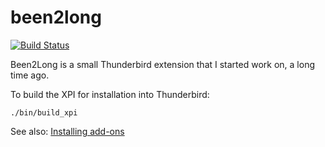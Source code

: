# been2long

[![Build Status](https://travis-ci.org/daynemay/been2long.svg?branch=master)](https://travis-ci.org/daynemay/been2long)

Been2Long is a small Thunderbird extension that I started work on, a long time ago.

To build the XPI for installation into Thunderbird:

`./bin/build_xpi`

See also: [Installing add-ons](https://support.mozilla.org/en-US/kb/add-ons-and-extensions-faq#w_installing-add-ons-downloaded-from-outside-thunderbird-e-g-using-a-web-browser-like-firefox)
